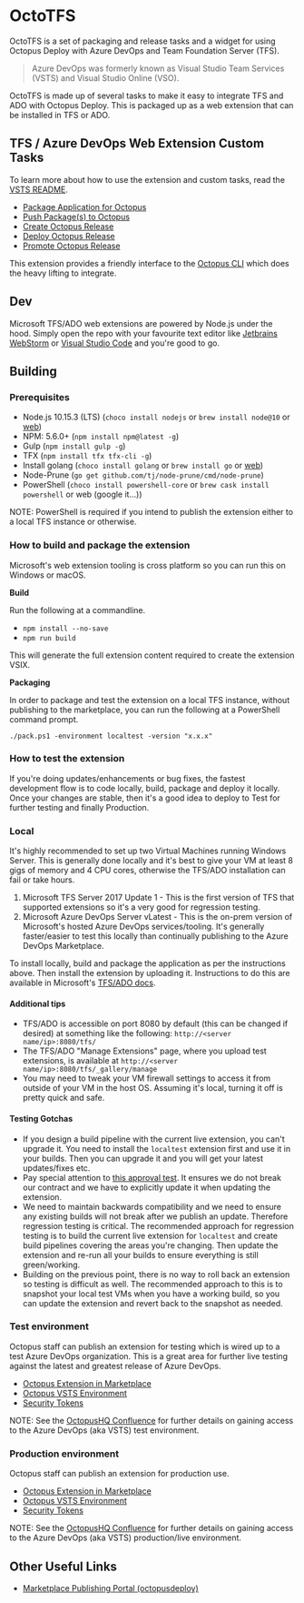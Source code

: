 # OctoTFS

OctoTFS is a set of packaging and release tasks and a widget for using Octopus Deploy with Azure DevOps and Team Foundation Server (TFS).

> Azure DevOps was formerly known as Visual Studio Team Services (VSTS) and Visual Studio Online (VSO).

OctoTFS is made up of several tasks to make it easy to integrate TFS and ADO with Octopus Deploy. This is packaged up as a web extension that can be installed in TFS or ADO.

## TFS / Azure DevOps Web Extension Custom Tasks 

To learn more about how to use the extension and custom tasks, read the [VSTS README](source/vsts.md).

* [Package Application for Octopus](source/tasks/Pack)
* [Push Package(s) to Octopus](source/tasks/Push)
* [Create Octopus Release](source/tasks/CreateOctopusRelease)
* [Deploy Octopus Release](source/tasks/Deploy)
* [Promote Octopus Release](source/tasks/Promote)

This extension provides a friendly interface to the [Octopus CLI](https://g.octopushq.com/ExternalToolOctoTools) which does the heavy lifting to integrate.

## Dev

Microsoft TFS/ADO web extensions are powered by Node.js under the hood. Simply open the repo with your favourite text editor like [Jetbrains WebStorm](https://jetbrains.com/webstorm) or [Visual Studio Code](https://code.visualstudio.com/) and you're good to go.

## Building  

### Prerequisites

* Node.js 10.15.3 (LTS) (`choco install nodejs` or `brew install node@10` or [web](https://nodejs.org)) 
* NPM: 5.6.0+ (`npm install npm@latest -g`)
* Gulp (`npm install gulp -g`)
* TFX (`npm install tfx tfx-cli -g`)
* Install golang (`choco install golang` or `brew install go` or [web](https://golang.org))
* Node-Prune (`go get github.com/tj/node-prune/cmd/node-prune`)
* PowerShell (`choco install powershell-core` or `brew cask install powershell` or web (google it...))

NOTE: PowerShell is required if you intend to publish the extension either to a local TFS instance or otherwise.

### How to build and package the extension

Microsoft's web extension tooling is cross platform so you can run this on Windows or macOS.

**Build** 

Run the following at a commandline.

* `npm install --no-save`
* `npm run build`

This will generate the full extension content required to create the extension VSIX.

**Packaging**

In order to package and test the extension on a local TFS instance, without publishing to the marketplace, you can run the following at a PowerShell command prompt.
 
`./pack.ps1 -environment localtest -version "x.x.x"`

### How to test the extension

If you're doing updates/enhancements or bug fixes, the fastest development flow is to code locally, build, package and deploy it locally. Once your changes are stable, then it's a good idea to deploy to Test for further testing and finally Production.

### Local

It's highly recommended to set up two Virtual Machines running Windows Server. This is generally done locally and it's best to give your VM at least 8 gigs of memory and 4 CPU cores, otherwise the TFS/ADO installation can fail or take hours.

1. Microsoft TFS Server 2017 Update 1 - This is the first version of TFS that supported extensions so it's a very good for regression testing.  
2. Microsoft Azure DevOps Server vLatest - This is the on-prem version of Microsoft's hosted Azure DevOps services/tooling. It's generally faster/easier to test this locally than continually publishing to the Azure DevOps Marketplace.

To install locally, build and package the application as per the instructions above. Then install the extension by uploading it. Instructions to do this are available in Microsoft's [TFS/ADO docs](https://docs.microsoft.com/en-us/vsts/marketplace/get-tfs-extensions?view=tfs-2018#install-extensions-for-disconnected-tfs). 

#### Additional tips

* TFS/ADO is accessible on port 8080 by default (this can be changed if desired) at something like the following: `http://<server name/ip>:8080/tfs/`
* The TFS/ADO "Manage Extensions" page, where you upload test extensions, is available at `http://<server name/ip>:8080/tfs/_gallery/manage`
* You may need to tweak your VM firewall settings to access it from outside of your VM in the host OS. Assuming it's local, turning it off is pretty quick and safe. 

#### Testing Gotchas

* If you design a build pipeline with the current live extension, you can't upgrade it. You need to install the `localtest` extension first and use it in your builds. Then you can upgrade it and you will get your latest updates/fixes etc.
* Pay special attention to [this approval test](tests/OctoTFS.Tests/OctoTFS.Tests/ContractStabilityFixture.EnsureInputNamesAndTypesHaveNotChanged.approved.txt). It ensures we do not break our contract and we have to explicitly update it when updating the extension.
* We need to maintain backwards compatibility and we need to ensure any existing builds will not break after we publish an update. Therefore regression testing is critical. The recommended approach for regression testing is to build the current live extension for `localtest` and create build pipelines covering the areas you're changing. Then update the extension and re-run all your builds to ensure everything is still green/working.
* Building on the previous point, there is no way to roll back an extension so testing is difficult as well. The recommended approach to this is to snapshot your local test VMs when you have a working build, so you can update the extension and revert back to the snapshot as needed.

### Test environment

Octopus staff can publish an extension for testing which is wired up to a test Azure DevOps organization. This is a great area for further live testing against the latest and greatest release of Azure DevOps.

- [Octopus Extension in Marketplace](https://marketplace.visualstudio.com/items?itemName=octopusdeploy.octopus-deploy-build-release-tasks-test)
- [Octopus VSTS Environment](https://octopus-deploy-test.visualstudio.com)
- [Security Tokens](https://octopus-deploy-test.visualstudio.com/_details/security/tokens)

NOTE: See the [OctopusHQ Confluence](https://octopushq.atlassian.net/wiki/spaces/IN/pages/60063746/VSTS+Test+Environment) for further details on gaining access to the Azure DevOps (aka VSTS) test environment.  

### Production environment

Octopus staff can publish an extension for production use. 

- [Octopus Extension in Marketplace](https://marketplace.visualstudio.com/items?itemName=octopusdeploy.octopus-deploy-build-release-tasks)
- [Octopus VSTS Environment](https://octopus-deploy.visualstudio.com)
- [Security Tokens](https://octopus-deploy.visualstudio.com/_details/security/tokens)

NOTE: See the [OctopusHQ Confluence](https://octopushq.atlassian.net/wiki/spaces/IN/pages/60063746/VSTS+Test+Environment) for further details on gaining access to the Azure DevOps (aka VSTS) production/live environment.

## Other Useful Links

- [Marketplace Publishing Portal (octopusdeploy)](https://marketplace.visualstudio.com/manage/publishers/octopusdeploy) 